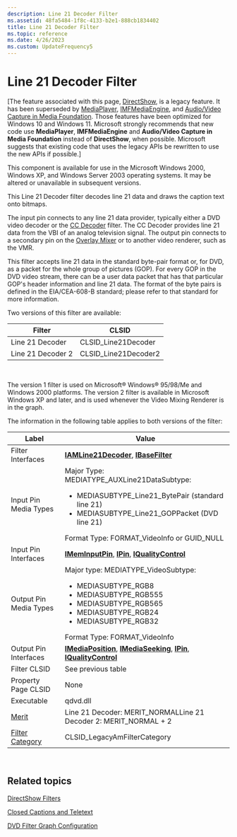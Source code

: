 ```yaml
---
description: Line 21 Decoder Filter
ms.assetid: 48fa5484-1f8c-4133-b2e1-888cb1834402
title: Line 21 Decoder Filter
ms.topic: reference
ms.date: 4/26/2023
ms.custom: UpdateFrequency5
---
```


# Line 21 Decoder Filter

\[The feature associated with this page, [DirectShow](/windows/win32/directshow/directshow), is a legacy feature. It has been superseded by [MediaPlayer](/uwp/api/Windows.Media.Playback.MediaPlayer), [IMFMediaEngine](/windows/win32/api/mfmediaengine/nn-mfmediaengine-imfmediaengine), and [Audio/Video Capture in Media Foundation](/windows/win32/medfound/audio-video-capture-in-media-foundation). Those features have been optimized for Windows 10 and Windows 11. Microsoft strongly recommends that new code use **MediaPlayer**, **IMFMediaEngine** and **Audio/Video Capture in Media Foundation** instead of **DirectShow**, when possible. Microsoft suggests that existing code that uses the legacy APIs be rewritten to use the new APIs if possible.\]

This component is available for use in the Microsoft Windows 2000, Windows XP, and Windows Server 2003 operating systems. It may be altered or unavailable in subsequent versions.

This Line 21 Decoder filter decodes line 21 data and draws the caption text onto bitmaps.

The input pin connects to any line 21 data provider, typically either a DVD video decoder or the [CC Decoder](cc-decoder-filter.md) filter. The CC Decoder provides line 21 data from the VBI of an analog television signal. The output pin connects to a secondary pin on the [Overlay Mixer](overlay-mixer-filter.md) or to another video renderer, such as the VMR.

This filter accepts line 21 data in the standard byte-pair format or, for DVD, as a packet for the whole group of pictures (GOP). For every GOP in the DVD video stream, there can be a user data packet that has that particular GOP's header information and line 21 data. The format of the byte pairs is defined in the EIA/CEA-608-B standard; please refer to that standard for more information.

Two versions of this filter are available:



| Filter            | CLSID                 |
|-------------------|-----------------------|
| Line 21 Decoder   | CLSID\_Line21Decoder  |
| Line 21 Decoder 2 | CLSID\_Line21Decoder2 |



 

The version 1 filter is used on Microsoft® Windows® 95/98/Me and Windows 2000 platforms. The version 2 filter is available in Microsoft Windows XP and later, and is used whenever the Video Mixing Renderer is in the graph.

The information in the following table applies to both versions of the filter:




| Label | Value |
|--------|-------|
| Filter Interfaces | <a href="/previous-versions/windows/desktop/api/il21dec/nn-il21dec-iamline21decoder"><strong>IAMLine21Decoder</strong></a>, <a href="/windows/desktop/api/Strmif/nn-strmif-ibasefilter"><strong>IBaseFilter</strong></a> | 
| Input Pin Media Types | Major Type: MEDIATYPE_AUXLine21DataSubtype:<br /><ul><li>MEDIASUBTYPE_Line21_BytePair (standard line 21)</li><li>MEDIASUBTYPE_Line21_GOPPacket (DVD line 21)</li></ul>Format Type: FORMAT_VideoInfo or GUID_NULL<br /> | 
| Input Pin Interfaces | <a href="/windows/desktop/api/Strmif/nn-strmif-imeminputpin"><strong>IMemInputPin</strong></a>, <a href="/windows/desktop/api/Strmif/nn-strmif-ipin"><strong>IPin</strong></a>, <a href="/windows/desktop/api/Strmif/nn-strmif-iqualitycontrol"><strong>IQualityControl</strong></a> | 
| Output Pin Media Types | Major type: MEDIATYPE_VideoSubtype:<br /><ul><li>MEDIASUBTYPE_RGB8</li><li>MEDIASUBTYPE_RGB555</li><li>MEDIASUBTYPE_RGB565</li><li>MEDIASUBTYPE_RGB24</li><li>MEDIASUBTYPE_RGB32</li></ul>Format Type: FORMAT_VideoInfo<br /> | 
| Output Pin Interfaces | <a href="/windows/desktop/api/Control/nn-control-imediaposition"><strong>IMediaPosition</strong></a>, <a href="/windows/desktop/api/Strmif/nn-strmif-imediaseeking"><strong>IMediaSeeking</strong></a>, <a href="/windows/desktop/api/Strmif/nn-strmif-ipin"><strong>IPin</strong></a>, <a href="/windows/desktop/api/Strmif/nn-strmif-iqualitycontrol"><strong>IQualityControl</strong></a> | 
| Filter CLSID | See previous table | 
| Property Page CLSID | None | 
| Executable | qdvd.dll | 
| <a href="merit.md">Merit</a> | Line 21 Decoder: MERIT_NORMALLine 21 Decoder 2: MERIT_NORMAL + 2<br /> | 
| <a href="filter-categories.md">Filter Category</a> | CLSID_LegacyAmFilterCategory | 




 

## Related topics

<dl> <dt>

[DirectShow Filters](directshow-filters.md)
</dt> <dt>

[Closed Captions and Teletext](closed-captions-and-teletext.md)
</dt> <dt>

[DVD Filter Graph Configuration](dvd-filter-graph-configuration.md)
</dt> </dl>

 

 




